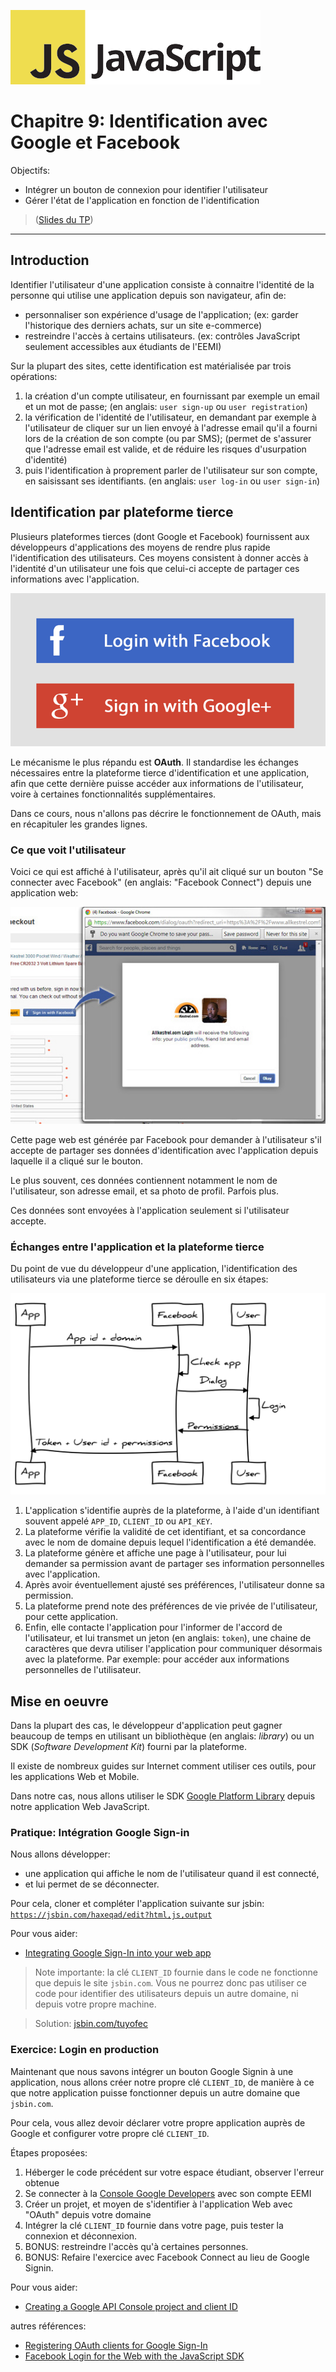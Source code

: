 ![Logo JavaScript](js-logo.png)

# Chapitre 9: Identification avec Google et Facebook

Objectifs:

- Intégrer un bouton de connexion pour identifier l'utilisateur
- Gérer l'état de l'application en fonction de l'identification

 > ([Slides du TP](./slides/15-auth/index.html))

---

## Introduction

Identifier l'utilisateur d'une application consiste à connaitre l'identité de la personne qui utilise une application depuis son navigateur, afin de:

- personnaliser son expérience d'usage de l'application; (ex: garder l'historique des derniers achats, sur un site e-commerce)
- restreindre l'accès à certains utilisateurs. (ex: contrôles JavaScript seulement accessibles aux étudiants de l'EEMI)

Sur la plupart des sites, cette identification est matérialisée par trois opérations:

1. la création d'un compte utilisateur, en fournissant par exemple un email et un mot de passe; (en anglais: `user sign-up` ou `user registration`)
2. la vérification de l'identité de l'utilisateur, en demandant par exemple à l'utilisateur de cliquer sur un lien envoyé à l'adresse email qu'il a fourni lors de la création de son compte (ou par SMS); (permet de s'assurer que l'adresse email est valide, et de réduire les risques d'usurpation d'identité)
3. puis l'identification à proprement parler de l'utilisateur sur son compte, en saisissant ses identifiants. (en anglais: `user log-in` ou `user sign-in`)

## Identification par plateforme tierce

Plusieurs plateformes tierces (dont Google et Facebook) fournissent aux développeurs d'applications des moyens de rendre plus rapide l'identification des utilisateurs. Ces moyens consistent à donner accès à l'identité d'un utilisateur une fois que celui-ci accepte de partager ces informations avec l'application.

![boutons facebook connect et google signin](9-img/buttons.png)

Le mécanisme le plus répandu est **OAuth**. Il standardise les échanges nécessaires entre la plateforme tierce d'identification et une application, afin que cette dernière puisse accéder aux informations de l'utilisateur, voire à certaines fonctionnalités supplémentaires.

Dans ce cours, nous n'allons pas décrire le fonctionnement de OAuth, mais en récapituler les grandes lignes.

### Ce que voit l'utilisateur

Voici ce qui est affiché à l'utilisateur, après qu'il ait cliqué sur un bouton "Se connecter avec Facebook" (en anglais: "Facebook Connect") depuis une application web:

![écran autorisation facebook connect](9-img/screenshot.jpg)

Cette page web est générée par Facebook pour demander à l'utilisateur s'il accepte de partager ses données d'identification avec l'application depuis laquelle il a cliqué sur le bouton.

Le plus souvent, ces données contiennent notamment le nom de l'utilisateur, son adresse email, et sa photo de profil. Parfois plus.

Ces données sont envoyées à l'application seulement si l'utilisateur accepte.

### Échanges entre l'application et la plateforme tierce

Du point de vue du développeur d'une application, l'identification des utilisateurs via une plateforme tierce se déroulle en six étapes:

![écran autorisation facebook connect](9-img/diagram.svg)

1. L'application s'identifie auprès de la plateforme, à l'aide d'un identifiant souvent appelé `APP_ID`, `CLIENT_ID` ou `API_KEY`.
2. La plateforme vérifie la validité de cet identifiant, et sa concordance avec le nom de domaine depuis lequel l'identification a été demandée.
3. La plateforme génère et affiche une page à l'utilisateur, pour lui demander sa permission avant de partager ses information personnelles avec l'application.
4. Après avoir éventuellement ajusté ses préférences, l'utilisateur donne sa permission.
5. La plateforme prend note des préférences de vie privée de l'utilisateur, pour cette application.
6. Enfin, elle contacte l'application pour l'informer de l'accord de l'utilisateur, et lui transmet un jeton (en anglais: `token`), une chaine de caractères que devra utiliser l'application pour communiquer désormais avec la plateforme. Par exemple: pour accéder aux informations personnelles de l'utilisateur.

## Mise en oeuvre

Dans la plupart des cas, le développeur d'application peut gagner beaucoup de temps en utilisant un bibliothèque (en anglais: *library*) ou un SDK (*Software Development Kit*) fourni par la plateforme.

Il existe de nombreux guides sur Internet comment utiliser ces outils, pour les applications Web et Mobile.

Dans notre cas, nous allons utiliser le SDK [Google Platform Library](https://developers.google.com/identity/sign-in/web/sign-in) depuis notre application Web JavaScript.

### Pratique: Intégration Google Sign-in

Nous allons développer:

- une application qui affiche le nom de l'utilisateur quand il est connecté,
- et lui permet de se déconnecter.

Pour cela, cloner et compléter l'application suivante sur jsbin: [`https://jsbin.com/haxeqad/edit?html,js,output`](https://jsbin.com/haxeqad/edit?html,js,output)

Pour vous aider:

- [Integrating Google Sign-In into your web app](https://developers.google.com/identity/sign-in/web/sign-in)

> Note importante: la clé `CLIENT_ID` fournie dans le code ne fonctionne que depuis le site `jsbin.com`. Vous ne pourrez donc pas utiliser ce code pour identifier des utilisateurs depuis un autre domaine, ni depuis votre propre machine.

> Solution: [jsbin.com/tuyofec](https://jsbin.com/tuyofec/edit?html,js,output)

### Exercice: Login en production

Maintenant que nous savons intégrer un bouton Google Signin à une application, nous allons créer notre propre clé `CLIENT_ID`, de manière à ce que notre application puisse fonctionner depuis un autre domaine que `jsbin.com`.

Pour cela, vous allez devoir déclarer votre propre application auprès de Google et configurer votre propre clé `CLIENT_ID`.

Étapes proposées:

1. Héberger le code précédent sur votre espace étudiant, observer l'erreur obtenue
2. Se connecter à la [Console Google Developers](https://console.developers.google.com/project/_/apiui/apis/library) avec son compte EEMI
3. Créer un projet, et moyen de s'identifier à l'application Web avec "OAuth" depuis votre domaine
4. Intégrer la clé `CLIENT_ID` fournie dans votre page, puis tester la connexion et déconnexion.
5. BONUS: restreindre l'accès qu'à certaines personnes.
6. BONUS: Refaire l'exercice avec Facebook Connect au lieu de Google Signin.

Pour vous aider:

- [
Creating a Google API Console project and client ID](https://developers.google.com/identity/sign-in/web/devconsole-project)

autres références:
- [Registering OAuth clients for Google Sign-In
](http://android-developers.blogspot.fr/2016/03/registering-oauth-clients-for-google.html)
- [Facebook Login for the Web with the JavaScript SDK](https://developers.facebook.com/docs/facebook-login/web)
